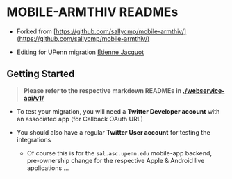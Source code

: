 #  MOBILE-ARMTHIV READMEs

- Forked from [https://github.com/sallycmp/mobile-armthiv/](https://github.com/sallycmp/mobile-armthiv/)

- Editing for UPenn migration [Etienne Jacquot](mailto:etienne.jacquot@asc.upenn.edu)

## Getting Started


> **Please refer to the respective markdown READMEs in [./webservice-api/v1/](./webservice-api/v1/)**


- To test your migration, you will need a **Twitter Developer account** with an associated app (for Callback OAuth URL)

- You should also have a regular **Twitter User account** for testing the integrations
    - Of course this is for the `sal.asc.upenn.edu` mobile-app backend, pre-ownership change for the respective Apple & Android live applications ... 